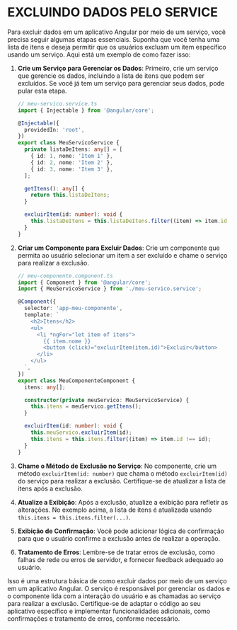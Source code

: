 # EXCLUINDO DADOS PELO SERVICE
Para excluir dados em um aplicativo Angular por meio de um serviço, você precisa seguir algumas etapas essenciais. Suponha que você tenha uma lista de itens e deseja permitir que os usuários excluam um item específico usando um serviço. Aqui está um exemplo de como fazer isso:

1. **Crie um Serviço para Gerenciar os Dados**:
   Primeiro, crie um serviço que gerencie os dados, incluindo a lista de itens que podem ser excluídos. Se você já tem um serviço para gerenciar seus dados, pode pular esta etapa.

   ```typescript
   // meu-servico.service.ts
   import { Injectable } from '@angular/core';

   @Injectable({
     providedIn: 'root',
   })
   export class MeuServicoService {
     private listaDeItens: any[] = [
       { id: 1, nome: 'Item 1' },
       { id: 2, nome: 'Item 2' },
       { id: 3, nome: 'Item 3' },
     ];

     getItens(): any[] {
       return this.listaDeItens;
     }

     excluirItem(id: number): void {
       this.listaDeItens = this.listaDeItens.filter((item) => item.id !== id);
     }
   }
   ```

2. **Criar um Componente para Excluir Dados**:
   Crie um componente que permita ao usuário selecionar um item a ser excluído e chame o serviço para realizar a exclusão.

   ```typescript
   // meu-componente.component.ts
   import { Component } from '@angular/core';
   import { MeuServicoService } from './meu-servico.service';

   @Component({
     selector: 'app-meu-componente',
     template: `
       <h2>Itens</h2>
       <ul>
         <li *ngFor="let item of itens">
           {{ item.nome }}
           <button (click)="excluirItem(item.id)">Excluir</button>
         </li>
       </ul>
     `,
   })
   export class MeuComponenteComponent {
     itens: any[];

     constructor(private meuServico: MeuServicoService) {
       this.itens = meuServico.getItens();
     }

     excluirItem(id: number): void {
       this.meuServico.excluirItem(id);
       this.itens = this.itens.filter((item) => item.id !== id);
     }
   }
   ```

3. **Chame o Método de Exclusão no Serviço**:
   No componente, crie um método `excluirItem(id: number)` que chama o método `excluirItem(id)` do serviço para realizar a exclusão. Certifique-se de atualizar a lista de itens após a exclusão.

4. **Atualize a Exibição**:
   Após a exclusão, atualize a exibição para refletir as alterações. No exemplo acima, a lista de itens é atualizada usando `this.itens = this.itens.filter(...)`.

5. **Exibição de Confirmação**:
   Você pode adicionar lógica de confirmação para que o usuário confirme a exclusão antes de realizar a operação.

6. **Tratamento de Erros**:
   Lembre-se de tratar erros de exclusão, como falhas de rede ou erros de servidor, e fornecer feedback adequado ao usuário.

Isso é uma estrutura básica de como excluir dados por meio de um serviço em um aplicativo Angular. O serviço é responsável por gerenciar os dados e o componente lida com a interação do usuário e as chamadas ao serviço para realizar a exclusão. Certifique-se de adaptar o código ao seu aplicativo específico e implementar funcionalidades adicionais, como confirmações e tratamento de erros, conforme necessário.